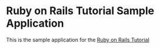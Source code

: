 # Ruby on Rails Tutorial Sample Application

This is the sample application for the [Ruby on Rails Tutorial](http://railstutorial.org/)
